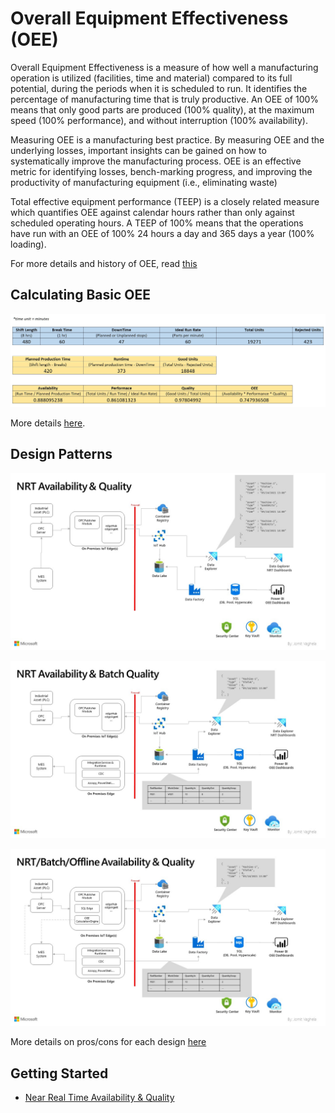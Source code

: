 # Overall Equipment Effectiveness (OEE)

Overall Equipment Effectiveness is a measure of how well a manufacturing operation is utilized (facilities, time and material) compared to its full potential, during the periods when it is scheduled to run. It identifies the percentage of manufacturing time that is truly productive. An OEE of 100% means that only good parts are produced (100% quality), at the maximum speed (100% performance), and without interruption (100% availability).

Measuring OEE is a manufacturing best practice. By measuring OEE and the underlying losses, important insights can be gained on how to systematically improve the manufacturing process. OEE is an effective metric for identifying losses, bench-marking progress, and improving the productivity of manufacturing equipment (i.e., eliminating waste)

Total effective equipment performance (TEEP) is a closely related measure which quantifies OEE against calendar hours rather than only against scheduled operating hours. A TEEP of 100% means that the operations have run with an OEE of 100% 24 hours a day and 365 days a year (100% loading).

For more details and history of OEE, read [this](https://en.wikipedia.org/wiki/Overall_equipment_effectiveness)

## Calculating Basic OEE

![OEE Calculation](images/oeecalc.jpg)

More details [here](OEECalculation.md).

## Design Patterns

![Design 1](images/Slide1.jpg)

![Design 2](images/Slide2.jpg)

![Design 3](images/Slide3.jpg)

More details on pros/cons for each design [here](OEEDesignPatterns.md)

## Getting Started

- [Near Real Time Availability & Quality](OEEEngineSample.md)